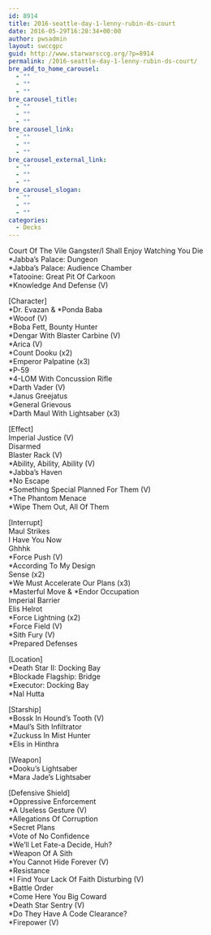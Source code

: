```yaml
---
id: 8914
title: 2016-seattle-day-1-lenny-rubin-ds-court
date: 2016-05-29T16:28:34+00:00
author: pwsadmin
layout: swccgpc
guid: http://www.starwarsccg.org/?p=8914
permalink: /2016-seattle-day-1-lenny-rubin-ds-court/
bre_add_to_home_carousel:
  - ""
  - ""
  - ""
bre_carousel_title:
  - ""
  - ""
  - ""
bre_carousel_link:
  - ""
  - ""
  - ""
bre_carousel_external_link:
  - ""
  - ""
  - ""
bre_carousel_slogan:
  - ""
  - ""
  - ""
categories:
  - Decks
---
```

Court Of The Vile Gangster/I Shall Enjoy Watching You Die  
*Jabba&#8217;s Palace: Dungeon  
*Jabba&#8217;s Palace: Audience Chamber  
*Tatooine: Great Pit Of Carkoon  
*Knowledge And Defense (V)

[Character]  
\*Dr. Evazan & \*Ponda Baba  
*Wooof (V)  
*Boba Fett, Bounty Hunter  
*Dengar With Blaster Carbine (V)  
*Arica (V)  
*Count Dooku (x2)  
*Emperor Palpatine (x3)  
*P-59  
*4-LOM With Concussion Rifle  
*Darth Vader (V)  
*Janus Greejatus  
*General Grievous  
*Darth Maul With Lightsaber (x3)

[Effect]  
Imperial Justice (V)  
Disarmed  
Blaster Rack (V)  
*Ability, Ability, Ability (V)  
*Jabba&#8217;s Haven  
*No Escape  
*Something Special Planned For Them (V)  
*The Phantom Menace  
*Wipe Them Out, All Of Them

[Interrupt]  
Maul Strikes  
I Have You Now  
Ghhhk  
*Force Push (V)  
*According To My Design  
Sense (x2)  
*We Must Accelerate Our Plans (x3)  
\*Masterful Move & \*Endor Occupation  
Imperial Barrier  
Elis Helrot  
*Force Lightning (x2)  
*Force Field (V)  
*Sith Fury (V)  
*Prepared Defenses

[Location]  
*Death Star II: Docking Bay  
*Blockade Flagship: Bridge  
*Executor: Docking Bay  
*Nal Hutta

[Starship]  
*Bossk In Hound&#8217;s Tooth (V)  
*Maul&#8217;s Sith Infiltrator  
*Zuckuss In Mist Hunter  
*Elis in Hinthra

[Weapon]  
*Dooku&#8217;s Lightsaber  
*Mara Jade&#8217;s Lightsaber

[Defensive Shield]  
*Oppressive Enforcement  
*A Useless Gesture (V)  
*Allegations Of Corruption  
*Secret Plans  
*Vote of No Confidence  
*We&#8217;ll Let Fate-a Decide, Huh?  
*Weapon Of A Sith  
*You Cannot Hide Forever (V)  
*Resistance  
*I Find Your Lack Of Faith Disturbing (V)  
*Battle Order  
*Come Here You Big Coward  
*Death Star Sentry (V)  
*Do They Have A Code Clearance?  
*Firepower (V)